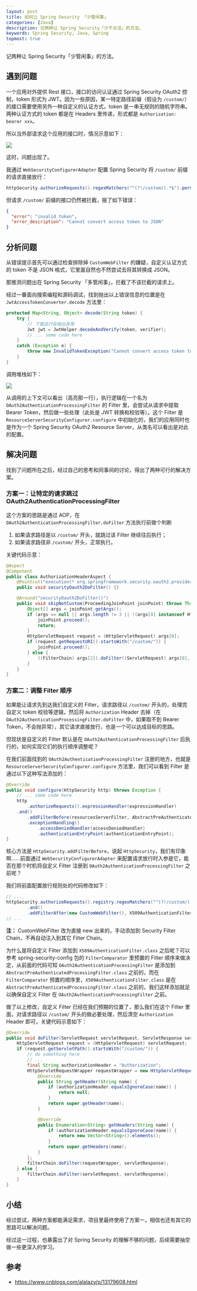 ```yaml
---
layout: post
title: 如何让 Spring Security 「少管闲事」
categories: [Java]
description: 记两种让 Spring Security「少干点活」的方法。
keywords: Spring Security, Java, Spring
topmost: true
---
```


记两种让 Spring Security「少管闲事」的方法。

## 遇到问题

一个应用对外提供 Rest 接口，接口的访问认证通过 Spring Security OAuth2 控制，token 形式为 JWT。因为一些原因，某一特定路径前缀（假设为 `/custom/`）的接口需要使用另外一种自定义的认证方式，token 是一串无规则的随机字符串。两种认证方式的 token 都是在 Headers 里传递，形式都是 `Authorization: bearer xxx`。

所以当外部请求这个应用的接口时，情况示意如下：

![](/images/posts/java/spring-security-traffic.png)

这时，问题出现了。

我通过 `WebSecurityConfigurerAdapter` 配置 Spring Security 将 `/custom/` 前缀的请求直接放行：

```java
httpSecurity.authorizeRequests().regexMatchers("^(?!/custom/).*$").permitAll();
```

但请求 `/custom/` 前缀的接口仍然被拦截，报了如下错误：

```json
{
  "error": "invalid_token",
  "error_description": "Cannot convert access token to JSON"
}
```

## 分析问题

从错误提示首先可以通过检查排除掉 `CustomWebFilter` 的嫌疑，自定义认证方式的 token 不是 JSON 格式，它里面自然也不然尝试去将其转换成 JSON。

那推测问题出在 Spring Security 「多管闲事」，拦截了不该拦截的请求上。

经过一番面向搜索编程和源码调试，找到抛出以上错误信息的位置是在 `JwtAccessTokenConverter.decode` 方法里：

```java
protected Map<String, Object> decode(String token) {
    try {
        // 下面这行会抛出异常
        Jwt jwt = JwtHelper.decodeAndVerify(token, verifier);
        // ... some code here
    }
    catch (Exception e) {
        throw new InvalidTokenException("Cannot convert access token to JSON", e);
    }
}
```

调用堆栈如下：

![](/images/posts/java/spring-security-callstack.png)

从调用的上下文可以看出（高亮那一行），执行逻辑在一个名为 `OAuth2AuthenticationProcessingFilter` 的 Filter 里，会尝试从请求中提取 Bearer Token，然后做一些处理（此处是 JWT 转换和校验等）。这个 Filter 是 `ResourceServerSecurityConfigurer.configure` 中初始化的，我们的应用同时也是作为一个 Spring Security OAuth2 Resource Server，从类名可以看出是对此的配置。

## 解决问题

找到了问题所在之后，经过自己的思考和同事间的讨论，得出了两种可行的解决方案。

### 方案一：让特定的请求跳过 OAuth2AuthenticationProcessingFilter

这个方案的思路是通过 AOP，在 `OAuth2AuthenticationProcessingFilter.doFilter` 方法执行前做个判断

1. 如果请求路径是以 `/custom/` 开头，就跳过该 Filter 继续往后执行；
2. 如果请求路径非 `/custom/` 开头，正常执行。

关键代码示意：

```java
@Aspect
@Component
public class AuthorizationHeaderAspect {
    @Pointcut("execution(* org.springframework.security.oauth2.provider.authentication.OAuth2AuthenticationProcessingFilter.doFilter(..))")
    public void securityOauth2DoFilter() {}

    @Around("securityOauth2DoFilter()")
    public void skipNotCustom(ProceedingJoinPoint joinPoint) throws Throwable {
        Object[] args = joinPoint.getArgs();
        if (args == null || args.length != 3 || !(args[0] instanceof HttpServletRequest && args[1] instanceof javax.servlet.ServletResponse && args[2] instanceof FilterChain)) {
            joinPoint.proceed();
            return;
        }
        HttpServletRequest request = (HttpServletRequest) args[0];
        if (request.getRequestURI().startsWith("/custom/")) {
            joinPoint.proceed();
        } else {
            ((FilterChain) args[2]).doFilter((ServletRequest) args[0], (ServletResponse) args[1]);
        }
    }
}
```

### 方案二：调整 Filter 顺序 

如果能让请求先到达我们自定义的 Filter，请求路径以 `/custom/` 开头的，处理完自定义 token 校验等逻辑，然后将 `Authorization` Header 去掉（在 `OAuth2AuthenticationProcessingFilter.doFilter` 中，如果取不到 Bearer Token，不会抛异常），其它请求直接放行，也是一个可以达成目标的思路。

但现状是自定义的 Filter 默认是在 `OAuth2AuthenticationProcessingFilter` 后执行的，如何实现它们的执行顺序调整呢？

在我们前面找到的 `OAuth2AuthenticationProcessingFilter` 注册的地方，也就是 `ResourceServerSecurityConfigurer.configure` 方法里，我们可以看到 Filter 是通过以下这种写法添加的：

```java
@Override
public void configure(HttpSecurity http) throws Exception {
    // ... some code here
    http
        .authorizeRequests().expressionHandler(expressionHandler)
    .and()
        .addFilterBefore(resourcesServerFilter, AbstractPreAuthenticatedProcessingFilter.class)
        .exceptionHandling()
            .accessDeniedHandler(accessDeniedHandler)
            .authenticationEntryPoint(authenticationEntryPoint);
}
```

核心方法是 `HttpSecurity.addFilterBefore`，说起 `HttpSecurity`，我们有印象啊……前面通过 `WebSecurityConfigurerAdapter` 来配置请求放行时入参是它，能否在那个时机将自定义 Filter 注册到 `OAuth2AuthenticationProcessingFilter` 之前呢？

我们将前面配置放行规则处的代码修改如下：

```java
// ...
httpSecurity.authorizeRequests().registry.regexMatchers("^(?!/custom/).*$").permitAll()
        .and()
        .addFilterAfter(new CustomWebFilter(), X509AuthenticationFilter.class);
// ...
```

**注：** CustomWebFilter 改为直接 new 出来的，手动添加到 Security Filter Chain，不再自动注入到其它 Filter Chain。

为什么是将自定义 Filter 添加到 `X509AuthenticationFilter.class` 之后呢？可以参考 spring-security-config 包的 `FilterComparator` 里预置的 Filter 顺序来做决定，从前面的代码可知 `OAuth2AuthenticationProcessingFilter` 是添加到 `AbstractPreAuthenticatedProcessingFilter.class` 之前的，而在 `FilterComparator` 预置的顺序里，`X509AuthenticationFilter.class` 是在 `AbstractPreAuthenticatedProcessingFilter.class` 之前的，我们这样添加就足以确保自定义 Filter 在 `OAuth2AuthenticationProcessingFilter` 之前。

做了以上修改，自定义 Filter 已经在我们预期的位置了，那么我们在这个 Filter 里面，对请求路径以 `/custom/` 开头的做必要处理，然后清空 `Authorization` Header 即可，关键代码示意如下：

```java
@Override
public void doFilter(ServletRequest servletRequest, ServletResponse servletResponse, FilterChain filterChain) throws IOException, ServletException {
    HttpServletRequest request = (HttpServletRequest) servletRequest;
    if (request.getServletPath().startsWith("/custom/")) {
        // do something here
        // ...
        final String authorizationHeader = "Authorization";
        HttpServletRequestWrapper requestWrapper = new HttpServletRequestWrapper((HttpServletRequest) servletRequest) {
            @Override
            public String getHeader(String name) {
                if (authorizationHeader.equalsIgnoreCase(name)) {
                    return null;
                }
                return super.getHeader(name);
            }

            @Override
            public Enumeration<String> getHeaders(String name) {
                if (authorizationHeader.equalsIgnoreCase(name)) {
                    return new Vector<String>().elements();
                }
                return super.getHeaders(name);
            }
        };
        filterChain.doFilter(requestWrapper, servletResponse);
    } else {
        filterChain.doFilter(servletRequest, servletResponse);
    }
}
```

## 小结

经过尝试，两种方案都能满足需求，项目里最终使用了方案一，相信也还有其它的思路可以解决问题。

经过这一过程，也暴露出了对 Spring Security 的理解不够的问题，后续需要抽空做一些更深入的学习。

## 参考

- <https://www.cnblogs.com/alalazy/p/13179608.html>